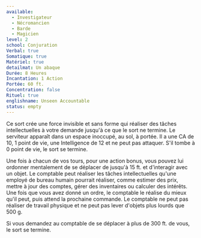 ```yaml
---
available:
  - Investigateur
  - Nécromancien
  - Barde
  - Magicien
level: 2
school: Conjuration
Verbal: true
Somatique: true
Matériel: true
detailmat: Un abaque
Durée: 8 Heures
Incantation: 1 Action
Portée: 60 ft.
Concentration: false
Rituel: true
englishname: Unseen Accountable
status: empty
---
```

Ce sort crée une force invisible et sans forme qui réaliser des tâches intellectuelles à votre demande jusqu'à ce que le sort ne termine. Le serviteur apparaît dans un espace inoccupé, au sol, à portée. Il a une CA de 10, 1 point de vie, une Intelligence de 12 et ne peut pas attaquer. S'il tombe à 0 point de vie, le sort se termine.

Une fois à chacun de vos tours, pour une action bonus, vous pouvez lui ordonner mentalement de se déplacer de jusqu'à 15 ft. et d'interagir avec un objet. Le comptable peut réaliser les tâches intellectuelles qu'une employé de bureau humain pourrait réaliser, comme estimer des prix, mettre à jour des comptes, gérer des inventaires ou calculer des intérêts. Une fois que vous avez donné un ordre, le comptable le réalise du mieux qu'il peut, puis attend la prochaine commande. Le comptable ne peut pas réaliser de travail physique et ne peut pas lever d'objets plus lourds que 500 g.

Si vous demandez au comptable de se déplacer à plus de 300 ft. de vous, le sort se termine.
